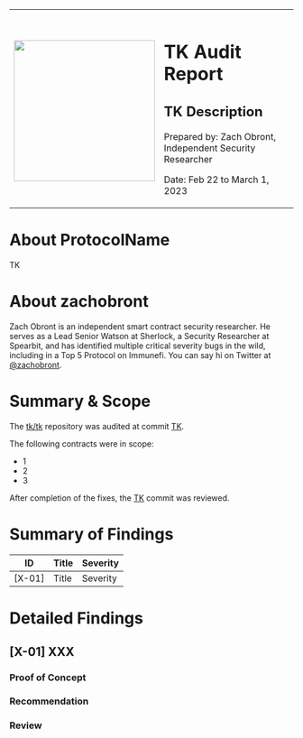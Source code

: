<table>
    <tr><th></th><th></th></tr>
    <tr>
        <td><img src="../logos/TK.jpg" width="250" height="250" /></td>
        <td>
            <h1>TK Audit Report</h1>
            <h2>TK Description</h2>
            <p>Prepared by: Zach Obront, Independent Security Researcher</p>
            <p>Date: Feb 22 to March 1, 2023</p>
        </td>
    </tr>
</table>

# About **ProtocolName**

TK

# About **zachobront**

Zach Obront is an independent smart contract security researcher. He serves as a Lead Senior Watson at Sherlock, a Security Researcher at Spearbit, and has identified multiple critical severity bugs in the wild, including in a Top 5 Protocol on Immunefi. You can say hi on Twitter at [@zachobront](http://twitter.com/zachobront).

# Summary & Scope

The [tk/tk](http://tk.com) repository was audited at commit [TK](tk.com).

The following contracts were in scope:
- 1
- 2
- 3

After completion of the fixes, the [TK](tk.com) commit was reviewed.

# Summary of Findings

| ID     | Title                        | Severity      |
| ------ | ---------------------------- | ------------- |
| [X-01] | Title | Severity |

# Detailed Findings

## [X-01] XXX

### Proof of Concept

### Recommendation

### Review
